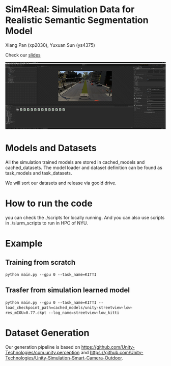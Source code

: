 <!--
 * @Author: Xiang Pan
 * @Date: 2021-11-12 23:27:39
 * @LastEditTime: 2021-12-16 23:27:51
 * @LastEditors: Xiang Pan
 * @Description: 
 * @FilePath: /project/README.md
 * @email: xiangpan@nyu.edu
-->
# Sim4Real: Simulation Data for Realistic Semantic Segmentation Model
Xiang Pan (xp2030), Yuxuan Sun (ys4375)

Check our [slides](./docs/XiangPan_YuxuanSun_PPT.pdf)

![Dataset Generation](./figures/demo.gif)


# Models and Datasets
All the simulation trained models are stored in cached_models and cached_datasets. The model loader and dataset definition can be found as task_models and task_datasets.

We will sort our datasets and release via goold drive.

# How to run the code
you can check the ./scripts for locally running. And you can also use scripts in ./slurm_scripts to run in HPC of NYU.

# Example
## Training from scratch
```
python main.py --gpu 0 --task_name=KITTI
```
## Trasfer from simulation learned model
```
python main.py --gpu 0 --task_name=KITTI --load_checkpoint_path=cached_models/unity-streetview-low-res_mIOU=0.77.ckpt --log_name=streetview-low_kitti
```


# Dataset Generation
Our generation pipeline is based on https://github.com/Unity-Technologies/com.unity.perception and https://github.com/Unity-Technologies/Unity-Simulation-Smart-Camera-Outdoor.

